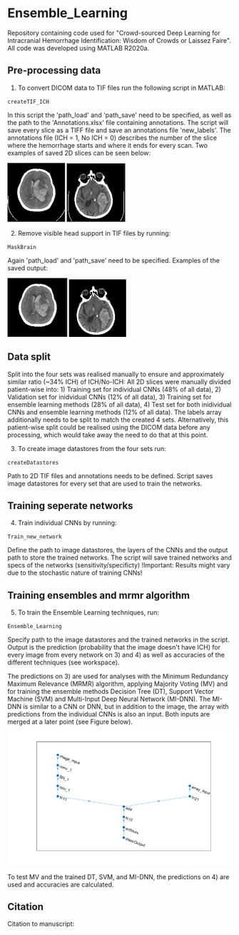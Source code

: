 # Ensemble_Learning
Repository containing code used for "Crowd-sourced Deep Learning for Intracranial Hemorrhage Identification: Wisdom of Crowds or Laissez Faire". All code was developed using MATLAB R2020a.

## Pre-processing data
1. To convert DICOM data to TIF files run the following script in MATLAB:

```
createTIF_ICH
```

In this script the 'path_load' and 'path_save' need to be specified, as well as the path to the 'Annotations.xlsx' file containing annotations. The script will save every slice as a TIFF file and save an annotations file 'new_labels'. The annotations file (ICH = 1, No ICH = 0) describes the number of the slice where the hemorrhage starts and where it ends for every scan. Two examples of saved 2D slices can be seen below:

![image](/images/im0020_caseT1_noMask.PNG)  ![image](/images/im0245_caseT20_noMask.PNG)

2. Remove visible head support in TIF files by running:

```
MaskBrain
```

Again 'path_load' and 'path_save' need to be specified. Examples of the saved output:

![image](/images/im0020_caseT1.PNG)   ![image](/images/im0245_caseT20.PNG)

## Data split
Split into the four sets was realised manually to ensure and approximately similar ratio (~34% ICH) of ICH/No-ICH:
All 2D slices were manually divided patient-wise into: 1) Training set for individual CNNs (48% of all data), 2) Validation set for inidvidual CNNs (12% of all data), 3) Training set for ensemble learning methods (28% of all data), 4) Test set for both inidividual CNNs and ensemble learning methods (12% of all data). The labels array additionally needs to be split to match the created 4 sets. Alternatively, this patient-wise split could be realised using the DICOM data before any processing, which would take away the need to do that at this point.

3. To create image datastores from the four sets run:

```
createDatastores
```

Path to 2D TIF files and annotations needs to be defined. Script saves image datastores for every set that are used to train the networks. 

## Training seperate networks
4. Train individual CNNs by running:

```
Train_new_network
```

Define the path to image datastores, the layers of the CNNs and the output path to store the trained networks. The script will save trained networks and specs of the networks (sensitivity/specificty) 
!Important: Results might vary due to the stochastic nature of training CNNs!

## Training ensembles and mrmr algorithm
5. To train the Ensemble Learning techniques, run:

```
Ensemble_Learning
```

Specify path to the image datastores and the trained networks in the script. Output is the prediction (probability that the image doesn't have ICH) for every image from every network on 3) and 4) as well as accuracies of the different techniques (see workspace).

The predictions on 3) are used for analyses with the Minimum Redundancy Maximum Relevance (MRMR) algorithm, applying Majority Voting (MV) and for training the ensemble methods Decision Tree (DT), Support Vector Machine (SVM) and Multi-Input Deep Neural Network (MI-DNN). The MI-DNN is similar to a CNN or DNN, but in addition to the image, the array with predictions from the individual CNNs is also an input. Both inputs are merged at a later point (see Figure below).

![image](/images/mi-dnn.png)

To test MV and the trained DT, SVM, and MI-DNN, the predictions on 4) are used and accuracies are calculated.

## Citation
Citation to manuscript:
